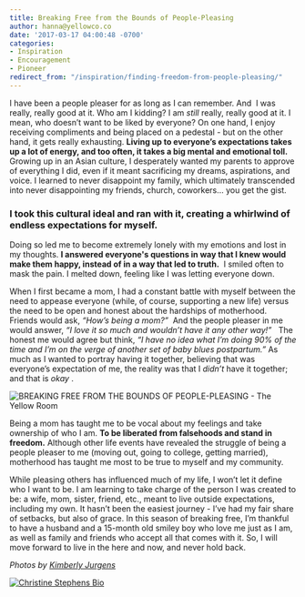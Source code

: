 ```yaml
---
title: Breaking Free from the Bounds of People-Pleasing
author: hanna@yellowco.co
date: '2017-03-17 04:00:48 -0700'
categories:
- Inspiration
- Encouragement
- Pioneer
redirect_from: "/inspiration/finding-freedom-from-people-pleasing/"
---
```


I have been a people pleaser for as long as I can remember. And  I was really, really good at it. Who am I kidding? I am _still_ really, really good at it. I mean, who doesn’t want to be liked by everyone? On one hand, I enjoy receiving compliments and being placed on a pedestal - but on the other hand, it gets really exhausting. **Living up to everyone’s expectations takes up a lot of energy, and too often, it takes a big mental and emotional toll.**  
Growing up in an Asian culture, I desperately wanted my parents to approve of everything I did, even if it meant sacrificing my dreams, aspirations, and voice. I learned to never disappoint my family, which ultimately transcended into never disappointing my friends, church, coworkers… you get the gist.

### **I took this cultural ideal and ran with it, creating a whirlwind of endless expectations for myself.**

Doing so led me to become extremely lonely with my emotions and lost in my thoughts. **I answered everyone's questions in way that I knew would make them happy, instead of in a way that led to truth.**  I smiled often to mask the pain. I melted down, feeling like I was letting everyone down.

When I first became a mom, I had a constant battle with myself between the need to appease everyone (while, of course, supporting a new life) versus the need to be open and honest about the hardships of motherhood. Friends would ask, _“How’s being a mom?”_  And the people pleaser in me would answer, _“I love it so much and wouldn’t have it any other way!”_   The honest me would agree but think, _“I have no idea what I’m doing 90% of the time and I’m on the verge of another set of baby blues postpartum.”_ As much as I wanted to portray having it together, believing that was everyone’s expectation of me, the reality was that I _didn’t_ have it together; and that is _okay_ .

![BREAKING FREE FROM THE BOUNDS OF PEOPLE-PLEASING - The Yellow Room](https://yellow-blog-images.imgix.net/2017/03/k13-large.jpg "BREAKING FREE FROM THE BOUNDS OF PEOPLE-PLEASING - The Yellow Room")

Being a mom has taught me to be vocal about my feelings and take ownership of who I am. **To be liberated from falsehoods and stand in freedom.** Although other life events have revealed the struggle of being a people pleaser to me (moving out, going to college, getting married), motherhood has taught me most to be true to myself and my community.  

While pleasing others has influenced much of my life, I won’t let it define who I want to be. I am learning to take charge of the person I was created to be: a wife, mom, sister, friend, etc., meant to live outside expectations, including my own. It hasn’t been the easiest journey - I’ve had my fair share of setbacks, but also of grace. In this season of breaking free, I’m thankful to have a husband and a 15-month old smiley boy who love me just as I am, as well as family and friends who accept all that comes with it. So, I will move forward to live in the here and now, and never hold back.  

_Photos by [Kimberly Jurgens](http://eclecticstateofmind.com/)_

[![Christine Stephens Bio](https://yellow-blog-images.imgix.net/2017/03/ChristineStephens.jpg)](https://delightfulfindings.wordpress.com/)
